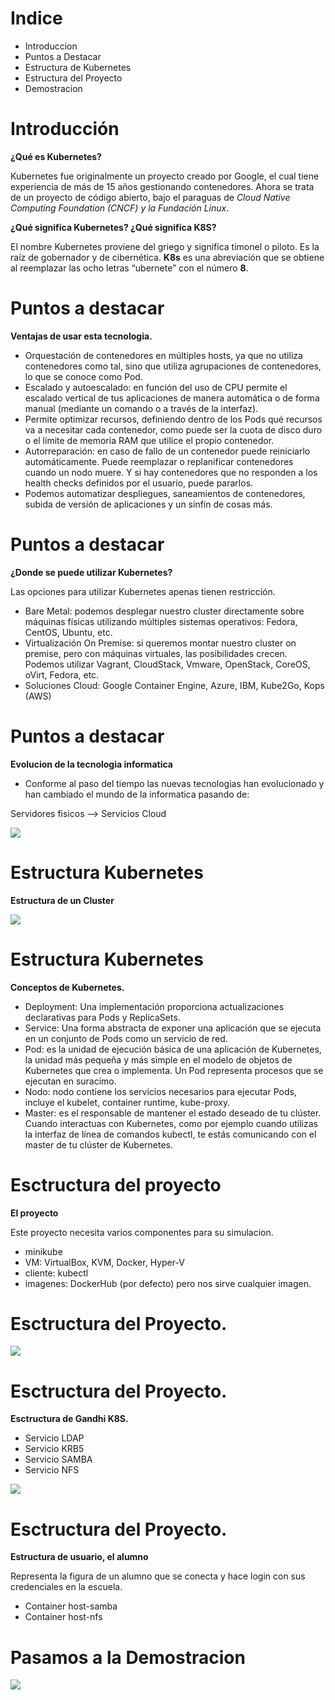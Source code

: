 # Indice

* Introduccion
* Puntos a Destacar
* Estructura de Kubernetes
* Estructura del Proyecto
* Demostracion

# Introducción

**¿Qué es Kubernetes?**

Kubernetes fue originalmente un proyecto creado por Google, el cual tiene experiencia de más de 15 años gestionando contenedores. 
Ahora se trata de un proyecto de código abierto, bajo el paraguas de *Cloud Native Computing Foundation (CNCF) y la Fundación Linux*.

**¿Qué significa Kubernetes? ¿Qué significa K8S?**

El nombre Kubernetes proviene del griego y significa timonel o piloto.
Es la raíz de gobernador y de cibernética. 
**K8s** es una abreviación que se obtiene al reemplazar las ocho letras “ubernete” con el número **8**.

# Puntos a destacar
**Ventajas de usar esta tecnologia.**

* Orquestación de contenedores en múltiples hosts, ya que no utiliza contenedores como tal, sino que utiliza agrupaciones de contenedores, lo que se conoce como Pod.
* Escalado y autoescalado: en función del uso de CPU permite el escalado vertical de tus aplicaciones de manera automática o de forma manual (mediante un comando o a través de la interfaz).
* Permite optimizar recursos, definiendo dentro de los Pods qué recursos va a necesitar cada contenedor, como puede ser la cuota de disco duro o el límite de memoria RAM que utilice el propio contenedor.
* Autorreparación: en caso de fallo de un contenedor puede reiniciarlo automáticamente. Puede reemplazar o replanificar contenedores cuando un nodo muere. Y si hay contenedores que no responden a los health checks definidos por el usuario, puede pararlos.
* Podemos automatizar despliegues, saneamientos de contenedores, subida de versión de aplicaciones y un sinfín de cosas más.

# Puntos a destacar
**¿Donde se puede utilizar Kubernetes?**

Las opciones para utilizar Kubernetes apenas tienen restricción.

* Bare Metal: podemos desplegar nuestro cluster directamente sobre máquinas físicas utilizando múltiples sistemas operativos: Fedora, CentOS, Ubuntu, etc.
* Virtualización On Premise: si queremos montar nuestro cluster on premise, pero con máquinas virtuales, las posibilidades crecen. Podemos utilizar Vagrant, CloudStack, Vmware, OpenStack, CoreOS, oVirt, Fedora, etc.
* Soluciones Cloud: Google Container Engine, Azure, IBM, Kube2Go, Kops (AWS)

# Puntos a destacar

**Evolucion de la tecnologia informatica**

* Conforme al paso del tiempo las nuevas tecnologias han evolucionado y han cambiado el mundo de la informatica pasando de:

Servidores fisicos --> Servicios Cloud

![](evolution.png)

# Estructura Kubernetes

**Estructura de un Cluster**

![](cluster.png)


# Estructura Kubernetes

**Conceptos de Kubernetes.**

* Deployment: Una implementación proporciona actualizaciones declarativas para Pods y ReplicaSets.
* Service: Una forma abstracta de exponer una aplicación que se ejecuta en un conjunto de Pods como un servicio de red.
* Pod: es la unidad de ejecución básica de una aplicación de Kubernetes, la unidad más pequeña y más simple en el modelo de objetos de Kubernetes que crea o implementa. Un Pod representa procesos que se ejecutan en suracimo.
* Nodo: nodo contiene los servicios necesarios para ejecutar Pods, incluye el kubelet, container runtime, kube-proxy.
* Master:  es el responsable de mantener el estado deseado de tu clúster. Cuando interactuas con Kubernetes, como por ejemplo cuando utilizas la interfaz de línea de comandos kubectl, te estás comunicando con el master de tu clúster de Kubernetes.



# Esctructura del proyecto

**El proyecto**

Este proyecto necesita varios componentes para su simulacion.

* minikube
* VM: VirtualBox, KVM, Docker, Hyper-V
* cliente: kubectl
* imagenes: DockerHub (por defecto) pero nos sirve cualquier imagen.

# Esctructura del Proyecto.

![](objects.png)


#  Esctructura del Proyecto.

**Esctructura de Gandhi K8S.**

* Servicio LDAP
* Servicio KRB5
* Servicio SAMBA
* Servicio NFS

![](cluster-vacio.png)

# Esctructura del Proyecto.

**Estructura de usuario, el alumno**

Representa la figura de un alumno que se conecta y hace login con sus credenciales en la escuela.

* Container host-samba
* Container host-nfs


# Pasamos a la Demostracion

![](saludos.gif)
